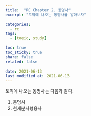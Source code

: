 ```yaml
---
title:  "RC Chapter 2. 동명사"
excerpt: "토익에 나오는 동명사를 알아보자"

categories:
  - rc
tags:
  - [toeic, study]

toc: true
toc_sticky: true
share: false
related: false
 
date: 2021-06-13
last_modified_at: 2021-06-13
---
```


토익에 나오는 동명사는 다음과 같다.  
1. 동명사  
2. 현재분사형용사  
